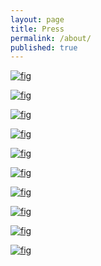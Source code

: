 ```yaml
---
layout: page
title: Press
permalink: /about/
published: true
---
```


[![fig](https://i.imgur.com/12BWgzs.jpg)](https://www.informationisbeautifulawards.com/showcase/2347)

[![fig](https://i.imgur.com/4AFR4xZ.jpg)](https://www.theguardian.com/cities/2017/oct/04/hypnotic-beauty-public-transport-mapped)

[![fig](http://i.imgur.com/soflhVo.jpg)](https://www.citylab.com/transportation/2017/09/visualize-transit-frequency-nearly-anywhere-in-the-world/538725/)

[![fig](http://i.imgur.com/Lth7qQV.jpg)](https://www.citylab.com/transportation/2017/04/groove-out-to-24-hours-of-new-york-transit-with-the-multimodal-symphony/522633/)

[![fig](http://i.imgur.com/9yeNzvE.jpg)](https://sf.curbed.com/2017/9/5/16255068/transit-flow-map-sf-muni)

[![fig](http://i.imgur.com/H7c7G69.jpg)](https://mobilitylab.org/2017/04/11/nyc-visualization-transit-options/)

[![fig](http://i.imgur.com/pamda1H.png)](http://gothamist.com/2017/04/05/soothing_taxi_video.php)

[![fig](http://i.imgur.com/AAdsA9u.png)](http://mentalfloss.com/article/90017/what-24-hours-new-york-city-subway-travel-looks)

[![fig](http://i.imgur.com/mFY6ICr.jpg)](https://technical.ly/brooklyn/2017/03/28/nyc-taxi-trips-map-will-geary/)

[![fig](http://i.imgur.com/YzQK9CG.jpg)](https://technical.ly/brooklyn/2016/12/12/brooklyn-daycare-deserts-map/?utm_content=bufferff628&utm_medium=social&utm_source=twitter.com&utm_campaign=buffer)
